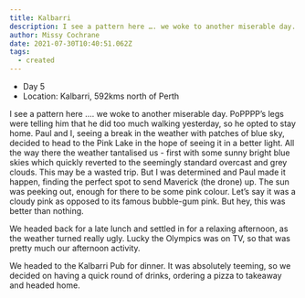 ```yaml
---
title: Kalbarri
description: I see a pattern here …. we woke to another miserable day.
author: Missy Cochrane
date: 2021-07-30T10:40:51.062Z
tags:
  - created
---
```

* Day 5
* Location: Kalbarri, 592kms north of Perth

I see a pattern here …. we woke to another miserable day. PoPPPP’s legs were telling him that he did too much walking yesterday, so he opted to stay home. Paul and I, seeing a break in the weather with patches of blue sky, decided to head to the Pink Lake in the hope of seeing it in a better light.  All the way there the weather tantalised us - first with some sunny bright blue skies which quickly reverted to the seemingly standard overcast and grey clouds.  This may be a wasted trip. But I was determined and Paul made it happen, finding the perfect spot to send Maverick (the drone) up.  The sun was peeking out, enough for there to be some pink colour. Let’s say it was a cloudy pink as opposed to its famous bubble-gum pink.  But hey, this was better than nothing.

We headed back for a late lunch and settled in for a relaxing afternoon, as the weather turned really ugly. Lucky the Olympics was on TV, so that was pretty much our afternoon activity.

We headed to the Kalbarri Pub for dinner.  It was absolutely teeming, so we decided on having a quick round of drinks, ordering a pizza to takeaway and headed home.